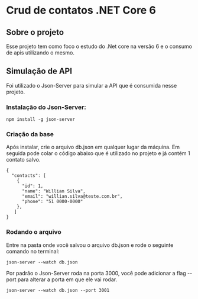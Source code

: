 <h1>Crud de contatos .NET Core 6</h1>

## Sobre o projeto

Esse projeto tem como foco o estudo do .Net core na versão 6 e o consumo de apis utilizando o mesmo.

## **Simulação de API**

Foi utilizado o Json-Server para simular a API que é consumida nesse projeto.

### Instalação do Json-Server:

```
npm install -g json-server
```

### Criação da base

Após instalar, crie o arquivo db.json em qualquer lugar da máquina. Em seguida pode colar o código abaixo que é utilizado no projeto e já contém 1 contato salvo.

```
{
  "contacts": [
​    {
​      "id": 1,
​      "name": "Willian Silva",
​      "email": "willian.silva@teste.com.br",
​      "phone": "51 0000-0000"
​    },
​	]
}
```

<h3>Rodando o arquivo</h3>

Entre na pasta onde você salvou o arquivo db.json e rode o seguinte comando no terminal:

```
json-server --watch db.json
```

Por padrão o Json-Server roda na porta 3000, você pode adicionar a flag --port para alterar a porta em que ele vai rodar. 

```
json-server --watch db.json --port 3001
```